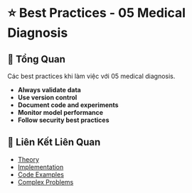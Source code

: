 # ⭐ Best Practices - 05 Medical Diagnosis

## 🎯 Tổng Quan

Các best practices khi làm việc với 05 medical diagnosis.

- **Always validate data**
- **Use version control**
- **Document code and experiments**
- **Monitor model performance**
- **Follow security best practices**

## 🔗 Liên Kết Liên Quan

- [Theory](./THEORY_05_medical_diagnosis.md)
- [Implementation](./IMPLEMENTATION_05_medical_diagnosis.md)
- [Code Examples](./CODE_EXAMPLES_05_medical_diagnosis.md)
- [Complex Problems](./COMPLEX_PROBLEMS.md)

